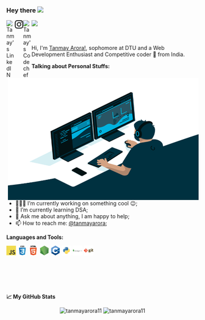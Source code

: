 ### Hey there <img src="https://media.giphy.com/media/hvRJCLFzcasrR4ia7z/giphy.gif" width="25px">

<a href="https://www.linkedin.com/in/tanmay-arora-751319197/">
  <img align="left" alt="Tanmay's LinkedIN" width="22px" src="https://raw.githubusercontent.com/peterthehan/peterthehan/master/assets/linkedin.svg" />
</a>

<a href="https://www.instagram.com/tanmay.arora11/">
  <img align="left" alt="Tanmay's Instagram" width="22px" src="https://raw.githubusercontent.com/zenPidgin/instagram_svg/8330bc7954493d18badc36dd73b4958130edb0a0/instagram.svg" />
</a>

<a href="https://www.codechef.com/users/tanny_567">
  <img align="left" alt="Tanmay's Codechef" width="22px" src="https://iconhelper.cn/svg/brands/codechef.svg" />
</a>

![](https://visitor-badge.glitch.me/badge?page_id=tanmayarora11.tanmayarora11)

<br />

Hi, I'm [Tanmay Arora!](https://tanmayarora11.github.io/), sophomore at DTU and a Web Development Enthusiast and Competitive coder 🚀 from India.

  <img align="right" alt="GIF" src="https://github.com/tanmayarora11/tanmayarora11/blob/main/coding.gif?raw=true" width="500" height="320" />
  
**Talking about Personal Stuffs:**

- 👨🏽‍💻 I’m currently working on something cool :wink:;
- 🌱 I’m currently learning DSA; 
- 💬 Ask me about anything, I am happy to help;
- 📫 How to reach me: [@tanmayarora](https://www.linkedin.com/in/tanmay-arora-751319197/);

**Languages and Tools:**  

<code><img height="25" src="https://raw.githubusercontent.com/github/explore/80688e429a7d4ef2fca1e82350fe8e3517d3494d/topics/javascript/javascript.png"></code>
<code><img height="25" src="https://raw.githubusercontent.com/github/explore/80688e429a7d4ef2fca1e82350fe8e3517d3494d/topics/css/css.png"></code>
<code><img height="25" src="https://raw.githubusercontent.com/github/explore/5c058a388828bb5fde0bcafd4bc867b5bb3f26f3/topics/html/html.png"></code>
<code><img height="25" src="https://raw.githubusercontent.com/github/explore/80688e429a7d4ef2fca1e82350fe8e3517d3494d/topics/nodejs/nodejs.png"></code>
<code><img height="25" src="https://raw.githubusercontent.com/github/explore/80688e429a7d4ef2fca1e82350fe8e3517d3494d/topics/cpp/cpp.png"></code>
<code><img height="25" src="https://raw.githubusercontent.com/github/explore/80688e429a7d4ef2fca1e82350fe8e3517d3494d/topics/python/python.png"></code>
<code><img height="25" src="https://raw.githubusercontent.com/github/explore/80688e429a7d4ef2fca1e82350fe8e3517d3494d/topics/mongodb/mongodb.png"></code>
<code><img height="25" src="https://raw.githubusercontent.com/github/explore/80688e429a7d4ef2fca1e82350fe8e3517d3494d/topics/git/git.png"></code>



<br/>
<br/>
<br/>
<br/>

**📈 My GitHub Stats**


<p align="center"> <img src="https://github-readme-stats.vercel.app/api?username=tanmayarora11&show_icons=true&theme=gotham" alt="tanmayarora11" />
<img src="https://github-readme-stats.vercel.app/api/top-langs/?username=tanmayarora11&layout=compact&show_icons=true&theme=gotham" alt="tanmayarora11" />
</p>

<!--
**tanmayarora11/tanmayarora11** is a ✨ _special_ ✨ repository because its `README.md` (this file) appears on your GitHub profile.

Here are some ideas to get you started:

- 🔭 I’m currently working on ...
- 🌱 I’m currently learning ...
- 👯 I’m looking to collaborate on ...
- 🤔 I’m looking for help with ...
- 💬 Ask me about ...
- 📫 How to reach me: ...
- 😄 Pronouns: ...
- ⚡ Fun fact: ...
-->

